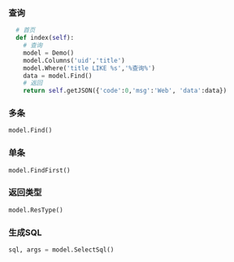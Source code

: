 ### 查询
```python
  # 首页
  def index(self):
    # 查询
    model = Demo()
    model.Columns('uid','title')
    model.Where('title LIKE %s','%查询%')
    data = model.Find()
    # 返回
    return self.getJSON({'code':0,'msg':'Web', 'data':data})
```

### 多条
```python
model.Find()
```

### 单条
```python
model.FindFirst()
```

### 返回类型
```python
model.ResType()
```

### 生成SQL
```python
sql, args = model.SelectSql()
```